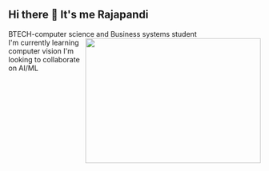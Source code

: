## Hi there 👋 It's me Rajapandi

BTECH-computer science and Business systems student  
<img align="right" width="350" height="250" src="https://c.tenor.com/CeDk6XdCgOUAAAAj/develop-web.gif">
I'm currently learning computer vision 
I'm looking to collaborate on AI/ML
